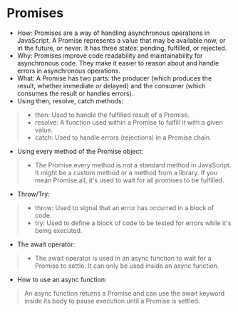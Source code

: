 # Promises
* How: Promises are a way of handling asynchronous operations in JavaScript. A Promise represents a value that may be available now, or in the future, or never. It has three states: pending, fulfilled, or rejected.
* Why: Promises improve code readability and maintainability for asynchronous code. They make it easier to reason about and handle errors in asynchronous operations.
* What: A Promise has two parts: the producer (which produces the result, whether immediate or delayed) and the consumer (which consumes the result or handles errors).
* Using then, resolve, catch methods:
> * then: Used to handle the fulfilled result of a Promise.
> * resolve: A function used within a Promise to fulfill it with a given value.
> * catch: Used to handle errors (rejections) in a Promise chain.
* Using every method of the Promise object:
> * The Promise.every method is not a standard method in JavaScript. It might be a custom method or a method from a library. If you mean Promise.all, it's used to wait for all promises to be fulfilled.
* Throw/Try:
> * throw: Used to signal that an error has occurred in a block of code.
> * try: Used to define a block of code to be tested for errors while it's being executed.
* The await operator:
> * The await operator is used in an async function to wait for a Promise to settle. It can only be used inside an async function.
* How to use an async function:
> An async function returns a Promise and can use the await keyword inside its body to pause execution until a Promise is settled.
